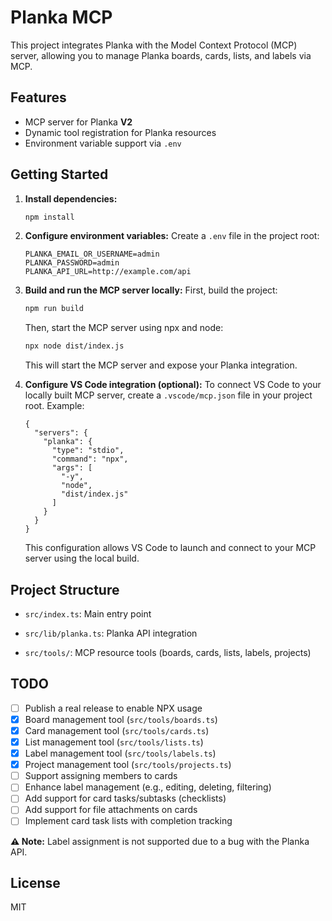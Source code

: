 # Planka MCP

This project integrates Planka with the Model Context Protocol (MCP) server, allowing you to manage Planka boards, cards, lists, and labels via MCP.

## Features
- MCP server for Planka **V2**
- Dynamic tool registration for Planka resources
- Environment variable support via `.env`

## Getting Started

1. **Install dependencies:**
   ```bash
   npm install
   ```

2. **Configure environment variables:**
   Create a `.env` file in the project root:
   ```env
   PLANKA_EMAIL_OR_USERNAME=admin
   PLANKA_PASSWORD=admin
   PLANKA_API_URL=http://example.com/api
   ```

3. **Build and run the MCP server locally:**
   First, build the project:
   ```bash
   npm run build
   ```
   Then, start the MCP server using npx and node:
   ```bash
   npx node dist/index.js
   ```
   This will start the MCP server and expose your Planka integration.

4. **Configure VS Code integration (optional):**
   To connect VS Code to your locally built MCP server, create a `.vscode/mcp.json` file in your project root. Example:
   ```jsonc
   {
     "servers": {
       "planka": {
         "type": "stdio",
         "command": "npx",
         "args": [
           "-y",
           "node",
           "dist/index.js"
         ]
       }
     }
   }
   ```
   This configuration allows VS Code to launch and connect to your MCP server using the local build.

## Project Structure
- `src/index.ts`: Main entry point
- `src/lib/planka.ts`: Planka API integration

- `src/tools/`: MCP resource tools (boards, cards, lists, labels, projects)

## TODO

- [ ] Publish a real release to enable NPX usage
- [x] Board management tool (`src/tools/boards.ts`)
- [x] Card management tool (`src/tools/cards.ts`)
- [x] List management tool (`src/tools/lists.ts`)
- [x] Label management tool (`src/tools/labels.ts`)
- [x] Project management tool (`src/tools/projects.ts`)
- [ ] Support assigning members to cards
- [ ] Enhance label management (e.g., editing, deleting, filtering)
- [ ] Add support for card tasks/subtasks (checklists)
- [ ] Add support for file attachments on cards
- [ ] Implement card task lists with completion tracking

**⚠️ Note:** Label assignment is not supported due to a bug with the Planka API.

## License
MIT
